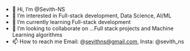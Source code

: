 - 👋 Hi, I’m @Sevith-NS
- 👀 I’m interested in Full-stack development, Data Science, AI/ML
- 🌱 I’m currently learning Full-stack development
- 💞️ I’m looking to collaborate on ...Full stack projects and Machine Learning algorithms
- 📫 How to reach me Email: @sevithns@gmail.com, Insta: @sevith_ns

<!---
Sevith-NS/Sevith-NS is a ✨ special ✨ repository because its `README.md` (this file) appears on your GitHub profile.
You can click the Preview link to take a look at your changes.
--->
